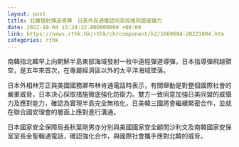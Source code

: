 ```yaml
---
layout: post
title: 北韓發射彈道導彈　日美外長通電話同意加強同盟威懾力
date: 2022-10-04 15:24:32.000000000 +08:00
link: https://news.rthk.hk/rthk/ch/component/k2/1669604-20221004.htm
categories: rthk
---
```


南韓指北韓早上向朝鮮半島東部海域發射一枚中遠程彈道導彈，日本指導彈飛越領空，是五年來首次，在專屬經濟區以外的太平洋海域墜落。

日本外相林芳正與美國國務卿布林肯通電話時表示，有關舉動是對整個國際社會的嚴重威脅，日本決心採取措施徹底強化防衛力。雙方一致同意加強日美同盟的威懾力及應對能力，確認為實現半島完全無核化，日美韓三國將會繼續緊密合作，並就在聯合國安理會的層面上應對進行溝通。

日本國家安全保障局長秋葉剛男亦分別與美國國家安全顧問沙利文及南韓國家安保室室長金聖翰通電話，確認強化合作，與國際社會攜手應對北韓的威脅。
